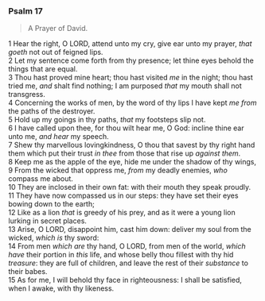 ### Psalm 17

> A Prayer of David.

1 Hear the right, O LORD, attend unto my cry, give ear unto my prayer, *that goeth* not out of feigned lips.  
2 Let my sentence come forth from thy presence; let thine eyes behold the things that are equal.  
3 Thou hast proved mine heart; thou hast visited *me* in the night; thou hast tried me, *and* shalt find nothing; I am purposed *that* my mouth shall not transgress.  
4 Concerning the works of men, by the word of thy lips I have kept *me from* the paths of the destroyer.  
5 Hold up my goings in thy paths, *that* my footsteps slip not.  
6 I have called upon thee, for thou wilt hear me, O God: incline thine ear unto me, *and hear* my speech.  
7 Shew thy marvellous lovingkindness, O thou that savest by thy right hand them which put their trust *in thee* from those that rise up *against them*.  
8 Keep me as the apple of the eye, hide me under the shadow of thy wings,  
9 From the wicked that oppress me, *from* my deadly enemies, *who* compass me about.  
10 They are inclosed in their own fat: with their mouth they speak proudly.  
11 They have now compassed us in our steps: they have set their eyes bowing down to the earth;  
12 Like as a lion *that* is greedy of his prey, and as it were a young lion lurking in secret places.  
13 Arise, O LORD, disappoint him, cast him down: deliver my soul from the wicked, *which is* thy sword:  
14 From men *which are* thy hand, O LORD, from men of the world, *which have* their portion in *this* life, and whose belly thou fillest with thy hid *treasure*: they are full of children, and leave the rest of their *substance* to their babes.  
15 As for me, I will behold thy face in righteousness: I shall be satisfied, when I awake, with thy likeness.  
